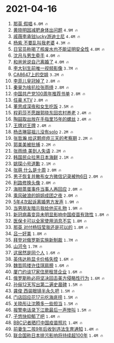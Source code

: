 # 2021-04-16

1. [那英 假唱](https://s.weibo.com/weibo?q=%E9%82%A3%E8%8B%B1%20%E5%81%87%E5%94%B1&Refer=top) `6.0M 🔥`
1. [黄晓明因减肥身体出问题](https://s.weibo.com/weibo?q=%23%E9%BB%84%E6%99%93%E6%98%8E%E5%9B%A0%E5%87%8F%E8%82%A5%E8%BA%AB%E4%BD%93%E5%87%BA%E9%97%AE%E9%A2%98%23&Refer=top) `4.9M 🔥`
1. [戚薇李承铉lucky游迪士尼](https://s.weibo.com/weibo?q=%E6%88%9A%E8%96%87%E6%9D%8E%E6%89%BF%E9%93%89lucky%E6%B8%B8%E8%BF%AA%E5%A3%AB%E5%B0%BC&Refer=top) `4.4M 🔥`
1. [杨紫 不要乱叫我老婆](https://s.weibo.com/weibo?q=%E6%9D%A8%E7%B4%AB%20%E4%B8%8D%E8%A6%81%E4%B9%B1%E5%8F%AB%E6%88%91%E8%80%81%E5%A9%86&Refer=top) `4.3M 🔥`
1. [日官员称喝了核废水也不能证明安全性](https://s.weibo.com/weibo?q=%23%E6%97%A5%E5%AE%98%E5%91%98%E7%A7%B0%E5%96%9D%E4%BA%86%E6%A0%B8%E5%BA%9F%E6%B0%B4%E4%B9%9F%E4%B8%8D%E8%83%BD%E8%AF%81%E6%98%8E%E5%AE%89%E5%85%A8%E6%80%A7%23&Refer=top) `4.0M 🔥`
1. [沈月与男生牵手](https://s.weibo.com/weibo?q=%23%E6%B2%88%E6%9C%88%E4%B8%8E%E7%94%B7%E7%94%9F%E7%89%B5%E6%89%8B%23&Refer=top) `4.0M 🔥`
1. [和爸爸说自己离婚了](https://s.weibo.com/weibo?q=%23%E5%92%8C%E7%88%B8%E7%88%B8%E8%AF%B4%E8%87%AA%E5%B7%B1%E7%A6%BB%E5%A9%9A%E4%BA%86%23&Refer=top) `4.0M 🔥`
1. [李大钊生前唯一视频影像](https://s.weibo.com/weibo?q=%23%E6%9D%8E%E5%A4%A7%E9%92%8A%E7%94%9F%E5%89%8D%E5%94%AF%E4%B8%80%E8%A7%86%E9%A2%91%E5%BD%B1%E5%83%8F%23&Refer=top) `3.7M 🔥`
1. [CA8647上的空姐](https://s.weibo.com/weibo?q=%23CA8647%E4%B8%8A%E7%9A%84%E7%A9%BA%E5%A7%90%23&Refer=top) `3.2M 🔥`
1. [李菲儿皇冠掉了](https://s.weibo.com/weibo?q=%23%E6%9D%8E%E8%8F%B2%E5%84%BF%E7%9A%87%E5%86%A0%E6%8E%89%E4%BA%86%23&Refer=top) `2.8M 🔥`
1. [秦昊为啥扒拉张雨绮](https://s.weibo.com/weibo?q=%23%E7%A7%A6%E6%98%8A%E4%B8%BA%E5%95%A5%E6%89%92%E6%8B%89%E5%BC%A0%E9%9B%A8%E7%BB%AE%23&Refer=top) `2.8M 🔥`
1. [中国共产党100周年推荐书单](https://s.weibo.com/weibo?q=%23%E4%B8%AD%E5%9B%BD%E5%85%B1%E4%BA%A7%E5%85%9A100%E5%91%A8%E5%B9%B4%E6%8E%A8%E8%8D%90%E4%B9%A6%E5%8D%95%23&Refer=top) `2.8M 🔥`
1. [任豪 KTV](https://s.weibo.com/weibo?q=%E4%BB%BB%E8%B1%AA%20KTV&Refer=top) `2.8M 🔥`
1. [董思成深夜和女生吃饭](https://s.weibo.com/weibo?q=%23%E8%91%A3%E6%80%9D%E6%88%90%E6%B7%B1%E5%A4%9C%E5%92%8C%E5%A5%B3%E7%94%9F%E5%90%83%E9%A5%AD%23&Refer=top) `2.5M 🔥`
1. [程莉莎不愿跟郭晓东回农村养老](https://s.weibo.com/weibo?q=%23%E7%A8%8B%E8%8E%89%E8%8E%8E%E4%B8%8D%E6%84%BF%E8%B7%9F%E9%83%AD%E6%99%93%E4%B8%9C%E5%9B%9E%E5%86%9C%E6%9D%91%E5%85%BB%E8%80%81%23&Refer=top) `2.4M 🔥`
1. [陶喆取出放在手指里15年的螺丝](https://s.weibo.com/weibo?q=%23%E9%99%B6%E5%96%86%E5%8F%96%E5%87%BA%E6%94%BE%E5%9C%A8%E6%89%8B%E6%8C%87%E9%87%8C15%E5%B9%B4%E7%9A%84%E8%9E%BA%E4%B8%9D%23&Refer=top) `2.4M 🔥`
1. [王牌对王牌](https://s.weibo.com/weibo?q=%E7%8E%8B%E7%89%8C%E5%AF%B9%E7%8E%8B%E7%89%8C&Refer=top) `2.4M 🔥`
1. [杨丞琳容祖儿没有solo](https://s.weibo.com/weibo?q=%E6%9D%A8%E4%B8%9E%E7%90%B3%E5%AE%B9%E7%A5%96%E5%84%BF%E6%B2%A1%E6%9C%89solo&Refer=top) `2.2M 🔥`
1. [张哲瀚 给这颗痘痘三天的考察期](https://s.weibo.com/weibo?q=%E5%BC%A0%E5%93%B2%E7%80%9A%20%E7%BB%99%E8%BF%99%E9%A2%97%E7%97%98%E7%97%98%E4%B8%89%E5%A4%A9%E7%9A%84%E8%80%83%E5%AF%9F%E6%9C%9F&Refer=top) `2.2M 🔥`
1. [郭美美被批捕](https://s.weibo.com/weibo?q=%E9%83%AD%E7%BE%8E%E7%BE%8E%E8%A2%AB%E6%89%B9%E6%8D%95&Refer=top) `2.2M 🔥`
1. [张雨绮 美到人失语](https://s.weibo.com/weibo?q=%E5%BC%A0%E9%9B%A8%E7%BB%AE%20%E7%BE%8E%E5%88%B0%E4%BA%BA%E5%A4%B1%E8%AF%AD&Refer=top) `2.2M 🔥`
1. [韩国民众拉黑日本海鲜](https://s.weibo.com/weibo?q=%23%E9%9F%A9%E5%9B%BD%E6%B0%91%E4%BC%97%E6%8B%89%E9%BB%91%E6%97%A5%E6%9C%AC%E6%B5%B7%E9%B2%9C%23&Refer=top) `2.1M 🔥`
1. [姚琛小号道歉](https://s.weibo.com/weibo?q=%23%E5%A7%9A%E7%90%9B%E5%B0%8F%E5%8F%B7%E9%81%93%E6%AD%89%23&Refer=top) `2.1M 🔥`
1. [张萌 什么是十周](https://s.weibo.com/weibo?q=%E5%BC%A0%E8%90%8C%20%E4%BB%80%E4%B9%88%E6%98%AF%E5%8D%81%E5%91%A8&Refer=top) `2.0M 🔥`
1. [男子恢复并散布女方微信记录被拘6日](https://s.weibo.com/weibo?q=%E7%94%B7%E5%AD%90%E6%81%A2%E5%A4%8D%E5%B9%B6%E6%95%A3%E5%B8%83%E5%A5%B3%E6%96%B9%E5%BE%AE%E4%BF%A1%E8%AE%B0%E5%BD%95%E8%A2%AB%E6%8B%986%E6%97%A5&Refer=top) `2.0M 🔥`
1. [利路修换头像](https://s.weibo.com/weibo?q=%23%E5%88%A9%E8%B7%AF%E4%BF%AE%E6%8D%A2%E5%A4%B4%E5%83%8F%23&Refer=top) `2.0M 🔥`
1. [海胆蒸蛋事件当事人再回应](https://s.weibo.com/weibo?q=%23%E6%B5%B7%E8%83%86%E8%92%B8%E8%9B%8B%E4%BA%8B%E4%BB%B6%E5%BD%93%E4%BA%8B%E4%BA%BA%E5%86%8D%E5%9B%9E%E5%BA%94%23&Refer=top) `2.0M 🔥`
1. [乘风破浪的姐姐成团之夜](https://s.weibo.com/weibo?q=%E4%B9%98%E9%A3%8E%E7%A0%B4%E6%B5%AA%E7%9A%84%E5%A7%90%E5%A7%90%E6%88%90%E5%9B%A2%E4%B9%8B%E5%A4%9C&Refer=top) `2.0M 🔥`
1. [5年4次起诉离婚男方发声](https://s.weibo.com/weibo?q=%235%E5%B9%B44%E6%AC%A1%E8%B5%B7%E8%AF%89%E7%A6%BB%E5%A9%9A%E7%94%B7%E6%96%B9%E5%8F%91%E5%A3%B0%23&Refer=top) `1.9M 🔥`
1. [当男朋友暗示我给他买礼物](https://s.weibo.com/weibo?q=%23%E5%BD%93%E7%94%B7%E6%9C%8B%E5%8F%8B%E6%9A%97%E7%A4%BA%E6%88%91%E7%BB%99%E4%BB%96%E4%B9%B0%E7%A4%BC%E7%89%A9%23&Refer=top) `1.9M 🔥`
1. [新冠病毒变异未明显影响中国疫苗有效性](https://s.weibo.com/weibo?q=%23%E6%96%B0%E5%86%A0%E7%97%85%E6%AF%92%E5%8F%98%E5%BC%82%E6%9C%AA%E6%98%8E%E6%98%BE%E5%BD%B1%E5%93%8D%E4%B8%AD%E5%9B%BD%E7%96%AB%E8%8B%97%E6%9C%89%E6%95%88%E6%80%A7%23&Refer=top) `1.8M 🔥`
1. [医保卡可以全家使用消息不实](https://s.weibo.com/weibo?q=%23%E5%8C%BB%E4%BF%9D%E5%8D%A1%E5%8F%AF%E4%BB%A5%E5%85%A8%E5%AE%B6%E4%BD%BF%E7%94%A8%E6%B6%88%E6%81%AF%E4%B8%8D%E5%AE%9E%23&Refer=top) `1.8M 🔥`
1. [那英 对付杨钰莹我还是可以的](https://s.weibo.com/weibo?q=%E9%82%A3%E8%8B%B1%20%E5%AF%B9%E4%BB%98%E6%9D%A8%E9%92%B0%E8%8E%B9%E6%88%91%E8%BF%98%E6%98%AF%E5%8F%AF%E4%BB%A5%E7%9A%84&Refer=top) `1.8M 🔥`
1. [吕一好美](https://s.weibo.com/weibo?q=%23%E5%90%95%E4%B8%80%E5%A5%BD%E7%BE%8E%23&Refer=top) `1.8M 🔥`
1. [拜登对俄罗斯实施新制裁](https://s.weibo.com/weibo?q=%23%E6%8B%9C%E7%99%BB%E5%AF%B9%E4%BF%84%E7%BD%97%E6%96%AF%E5%AE%9E%E6%96%BD%E6%96%B0%E5%88%B6%E8%A3%81%23&Refer=top) `1.7M 🔥`
1. [山河令](https://s.weibo.com/weibo?q=%E5%B1%B1%E6%B2%B3%E4%BB%A4&Refer=top) `1.7M 🔥`
1. [这居然是同个人](https://s.weibo.com/weibo?q=%23%E8%BF%99%E5%B1%85%E7%84%B6%E6%98%AF%E5%90%8C%E4%B8%AA%E4%BA%BA%23&Refer=top) `1.6M 🔥`
1. [英伟达称显卡价格失控](https://s.weibo.com/weibo?q=%23%E8%8B%B1%E4%BC%9F%E8%BE%BE%E7%A7%B0%E6%98%BE%E5%8D%A1%E4%BB%B7%E6%A0%BC%E5%A4%B1%E6%8E%A7%23&Refer=top) `1.6M 🔥`
1. [魏哲鸣搂许佳琪肩膀](https://s.weibo.com/weibo?q=%23%E9%AD%8F%E5%93%B2%E9%B8%A3%E6%90%82%E8%AE%B8%E4%BD%B3%E7%90%AA%E8%82%A9%E8%86%80%23&Refer=top) `1.6M 🔥`
1. [厦门约谈17家住房租赁企业](https://s.weibo.com/weibo?q=%E5%8E%A6%E9%97%A8%E7%BA%A6%E8%B0%8817%E5%AE%B6%E4%BD%8F%E6%88%BF%E7%A7%9F%E8%B5%81%E4%BC%81%E4%B8%9A&Refer=top) `1.6M 🔥`
1. [俄罗斯称必将坚决回击美方侵略性行为](https://s.weibo.com/weibo?q=%23%E4%BF%84%E7%BD%97%E6%96%AF%E7%A7%B0%E5%BF%85%E5%B0%86%E5%9D%9A%E5%86%B3%E5%9B%9E%E5%87%BB%E7%BE%8E%E6%96%B9%E4%BE%B5%E7%95%A5%E6%80%A7%E8%A1%8C%E4%B8%BA%23&Refer=top) `1.6M 🔥`
1. [孙俪12天写出第二遍史晨碑](https://s.weibo.com/weibo?q=%23%E5%AD%99%E4%BF%AA12%E5%A4%A9%E5%86%99%E5%87%BA%E7%AC%AC%E4%BA%8C%E9%81%8D%E5%8F%B2%E6%99%A8%E7%A2%91%23&Refer=top) `1.5M 🔥`
1. [龚俊 西装眼镜半永久吧](https://s.weibo.com/weibo?q=%E9%BE%9A%E4%BF%8A%20%E8%A5%BF%E8%A3%85%E7%9C%BC%E9%95%9C%E5%8D%8A%E6%B0%B8%E4%B9%85%E5%90%A7&Refer=top) `1.5M 🔥`
1. [门店回应花17元吃海底捞](https://s.weibo.com/weibo?q=%E9%97%A8%E5%BA%97%E5%9B%9E%E5%BA%94%E8%8A%B117%E5%85%83%E5%90%83%E6%B5%B7%E5%BA%95%E6%8D%9E&Refer=top) `1.5M 🔥`
1. [关晓彤让沈腾多一些担当](https://s.weibo.com/weibo?q=%E5%85%B3%E6%99%93%E5%BD%A4%E8%AE%A9%E6%B2%88%E8%85%BE%E5%A4%9A%E4%B8%80%E4%BA%9B%E6%8B%85%E5%BD%93&Refer=top) `1.5M 🔥`
1. [报警电话录下江歌最后一声惨叫](https://s.weibo.com/weibo?q=%23%E6%8A%A5%E8%AD%A6%E7%94%B5%E8%AF%9D%E5%BD%95%E4%B8%8B%E6%B1%9F%E6%AD%8C%E6%9C%80%E5%90%8E%E4%B8%80%E5%A3%B0%E6%83%A8%E5%8F%AB%23&Refer=top) `1.5M 🔥`
1. [子悠快抑郁了吧](https://s.weibo.com/weibo?q=%E5%AD%90%E6%82%A0%E5%BF%AB%E6%8A%91%E9%83%81%E4%BA%86%E5%90%A7&Refer=top) `1.4M 🔥`
1. [BBC记者晒打中国疫苗照片](https://s.weibo.com/weibo?q=BBC%E8%AE%B0%E8%80%85%E6%99%92%E6%89%93%E4%B8%AD%E5%9B%BD%E7%96%AB%E8%8B%97%E7%85%A7%E7%89%87&Refer=top) `1.4M 🔥`
1. [前妻生二孩9年后收到违法生育通知](https://s.weibo.com/weibo?q=%E5%89%8D%E5%A6%BB%E7%94%9F%E4%BA%8C%E5%AD%A99%E5%B9%B4%E5%90%8E%E6%94%B6%E5%88%B0%E8%BF%9D%E6%B3%95%E7%94%9F%E8%82%B2%E9%80%9A%E7%9F%A5&Refer=top) `1.4M 🔥`
1. [联合国称日本排污影响将持续超100年](https://s.weibo.com/weibo?q=%23%E8%81%94%E5%90%88%E5%9B%BD%E7%A7%B0%E6%97%A5%E6%9C%AC%E6%8E%92%E6%B1%A1%E5%BD%B1%E5%93%8D%E5%B0%86%E6%8C%81%E7%BB%AD%E8%B6%85100%E5%B9%B4%23&Refer=top) `1.4M 🔥`
